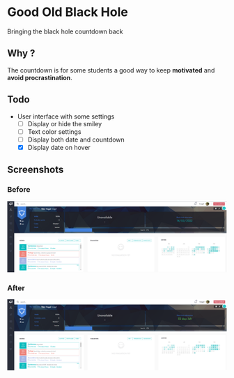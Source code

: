 # Good Old Black Hole
Bringing the black hole countdown back

## Why ?
The countdown is for some students a good way to keep **motivated** and **avoid procrastination**.

## Todo
- User interface with some settings
  - [ ] Display or hide the smiley
  - [ ] Text color settings
  - [ ] Display both date and countdown
  - [x] Display date on hover

## Screenshots
### Before
![Before](/assets/screenshots/screenshot_before.png "Before")
### After
![After](/assets/screenshots/screenshot_after.png "After")
